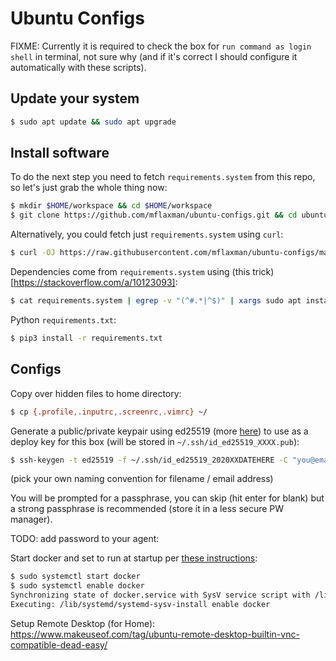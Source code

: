 # Ubuntu Configs

FIXME: Currently it is required to check the box for `run command as login shell` in terminal, not sure why (and if it's correct I should configure it automatically with these scripts).

## Update your system

```bash
$ sudo apt update && sudo apt upgrade
```

## Install software

To do the next step you need to fetch `requirements.system` from this repo, so let's just grab the whole thing now:
```bash
$ mkdir $HOME/workspace && cd $HOME/workspace
$ git clone https://github.com/mflaxman/ubuntu-configs.git && cd ubuntu-configs
```

Alternatively, you could fetch just `requirements.system` using `curl`:
```bash
$ curl -OJ https://raw.githubusercontent.com/mflaxman/ubuntu-configs/master/requirements.system
```

Dependencies come from `requirements.system` using (this trick)[https://stackoverflow.com/a/10123093]:
```bash
$ cat requirements.system | egrep -v "(^#.*|^$)" | xargs sudo apt install -y
```

Python `requirements.txt`:
```bash
$ pip3 install -r requirements.txt
```

## Configs

Copy over hidden files to home directory:
```bash
$ cp {.profile,.inputrc,.screenrc,.vimrc} ~/
```

Generate a public/private keypair using ed25519 (more [here](https://medium.com/risan/upgrade-your-ssh-key-to-ed25519-c6e8d60d3c54)) to use as a deploy key for this box (will be stored in `~/.ssh/id_ed25519_XXXX.pub`):
```bash
$ ssh-keygen -t ed25519 -f ~/.ssh/id_ed25519_2020XXDATEHERE -C "you@email.com"
```
(pick your own naming convention for filename / email address)

You will be prompted for a passphrase, you can skip (hit enter for blank) but a strong passphrase is recommended (store it in a less secure PW manager).

TODO: add password to your agent:

Start docker and set to run at startup per [these instructions](https://phoenixnap.com/kb/how-to-install-docker-on-ubuntu-18-04):
```bash
$ sudo systemctl start docker
$ sudo systemctl enable docker
Synchronizing state of docker.service with SysV service script with /lib/systemd/systemd-sysv-install.
Executing: /lib/systemd/systemd-sysv-install enable docker
```

Setup Remote Desktop (for Home):
https://www.makeuseof.com/tag/ubuntu-remote-desktop-builtin-vnc-compatible-dead-easy/

